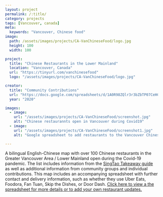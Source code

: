 ```yaml
---
layout: project
permalink: /:title/
category: projects
tags: [Vancouver, canada]
meta:
  keywords: "Vancouver, Chinese food"
image:
  path: /assets/images/projects/CA-VanChineseFood/logo.jpg
  height: 100
  width: 100

project:
  title: "Chinese Restaurants in the Lower Mainland"
  location: "Vancouver, Canada"
  url: "https://tinyurl.com/vanchinesefood"
  logo: "/assets/images/projects/CA-VanChineseFood/logo.jpg"

creator:
  title: "Community Contributions"
  url: "https://docs.google.com/spreadsheets/d/1A0R98ZQlr3r3bZbTP07CeHCbdHLvmQ7wwtlYdezIsNY/edit#gid=0"
  year: "2020"

images:
  - image:
    url: "/assets/images/projects/CA-VanChineseFood/screenshot.jpg"
    alt: "Chinese restaurannts open in Vancouver during Covid19"
  - image:
    url: "/assets/images/projects/CA-VanChineseFood/screenshot1.jpg"
    alt: "Google spreadsheet to add restaurants to the Vancouver Chinese food map"

---
```

<p>A bilingual English-Chinese map with over 100 Chinese restaurants in the Greater Vancouver Area / Lower Mainland open during the Covid-19 pandemic. The list includes information from the <a href="https://directory.foodcoop.asia/Vancouver-SingTaoVanTakeout/">SingTao Takeaway guide</a> as well as additional information from community groups and individual contributions. This map includes an accompanying spreadsheet with further contact and delivery information, such as whether they use Uber Eats, Foodora, Fan Tuan, Skip the Dishes, or Door Dash. <a href="https://docs.google.com/spreadsheets/d/1A0R98ZQlr3r3bZbTP07CeHCbdHLvmQ7wwtlYdezIsNY/edit#gid=0">Click here to view a the spreadsheet for more details or to add your own restaurant updates.</a></p>
